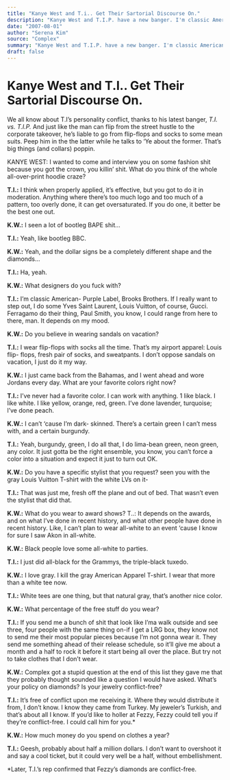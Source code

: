 ```yaml
---
title: "Kanye West and T.i.. Get Their Sartorial Discourse On."
description: "Kanye West and T.I.P. have a new banger. I'm classic American- Purple Label, Brooks Brothers. If I really want to step out, l do some Yves Saint Laurent, Louis Vuitton, Gucci...."
date: "2007-08-01"
author: "Serena Kim"
source: "Complex"
summary: "Kanye West and T.I.P. have a new banger. I'm classic American- Purple Label, Brooks Brothers. If I really want to step out, l do some Yves Saint Laurent, Louis Vuitton, Gucci."
draft: false
---
```


# Kanye West and T.I.. Get Their Sartorial Discourse On.

We all know about T.I’s personality conflict, thanks to his latest banger, *T.I. vs. T.I.P.* And just like the man can flip from the street hustle to the corporate takeover, he’s liable to go from flip-flops and socks to some mean suits. Peep him in the the latter while he talks to ‘Ye about the former. That’s big things (and collars) poppin.

KANYE WEST: I wanted to come and interview you on some fashion shit because you got the crown, you killin’ shit. What do you think of the whole all-over-print hoodie craze?

**T.I.:** I think when properly applied, it’s effective, but you got to do it in moderation. Anything where there’s too much logo and too much of a pattern, too overly done, it can get oversaturated. If you do one, it better be the best one out.

**K.W.:** I seen a lot of bootleg BAPE shit…

**T.I.:** Yeah, like bootleg BBC.

**K.W.:** Yeah, and the dollar signs be a completely different shape and the diamonds…

**T.I.:** Ha, yeah.

**K.W.:** What designers do you fuck with?

**T.I.:** I’m classic American- Purple Label, Brooks Brothers. If I really want to step out, l do some Yves Saint Laurent, Louis Vuitton, of course, Gucci. Ferragamo do their thing, Paul Smith, you know, I could range from here to there, man. It depends on my mood.

**K.W.:** Do you believe in wearing sandals on vacation?

**T.I.:** I wear flip-flops with socks all the time. That’s my airport apparel: Louis flip- flops, fresh pair of socks, and sweatpants. I don’t oppose sandals on vacation, I just do it my way.

**K.W.:** I just came back from the Bahamas, and I went ahead and wore Jordans every day. What are your favorite colors right now?

**T.I.:** I’ve never had a favorite color. I can work with anything. 1 like black. I like white. I like yellow, orange, red, green. I’ve done lavender, turquoise; l’ve done peach.

**K.W.:** I can’t ‘cause I’m dark- skinned. There’s a certain green I can’t mess with, and a certain burgundy.

**T.I.:** Yeah, burgundy, green, I do all that, I do lima-bean green, neon green, any color. It just gotta be the right ensemble, you know, you can’t force a color into a situation and expect it just to turn out OK.

**K.W.:** Do you have a specific stylist that you request? seen you with the gray Louis Vuitton T-shirt with the white LVs on it-

**T.I.:** That was just me, fresh off the plane and out of bed. That wasn’t even the stylist that did that.

**K.W.:** What do you wear to award shows? T..: It depends on the awards, and on what l’ve done in recent history, and what other people have done in recent history. Like, I can’t plan to wear all-white to an event ‘cause I know for sure I saw Akon in all-white.

**K.W.:** Black people love some all-white to parties.

**T.I.:** I just did all-black for the Grammys, the triple-black tuxedo.

**K.W.:** I love gray. I kill the gray American Apparel T-shirt. I wear that more than a white tee now.

**T.I.:** White tees are one thing, but that natural gray, that’s another nice color.

**K.W.:** What percentage of the free stuff do you wear?

**T.I.:** If you send me a bunch of shit that look like I’ma walk outside and see three, four people with the same thing on-if I get a LRG box, they know not to send me their most popular pieces because I’m not gonna wear it. They send me something ahead of their release schedule, so it’ll give me about a month and a half to rock it before it start being all over the place. But try not to take clothes that I don’t wear.

**K.W.:** Complex got a stupid question at the end of this list they gave me that they probably thought sounded like a question I would have asked. What’s your policy on diamonds? Is your jewelry conflict-free?

**T.I.:** It’s free of conflict upon me receiving it. Where they would distribute it from, I don’t know. I know they came from Turkey. My jeweler’s Turkish, and that’s about all I know. If you’d like to holler at Fezzy, Fezzy could tell you if they’re conflict-free. I could call him for you.*

**K.W.:** How much money do you spend on clothes a year?

**T.I.:** Geesh, probably about half a million dollars. I don’t want to overshoot it and say a cool ticket, but it could very well be a half, without embellishment.

*Later, T.I.’s rep confirmed that Fezzy’s diamonds are conflict-free.
